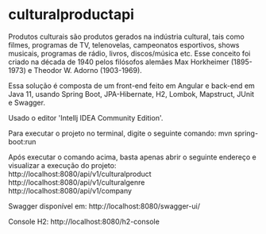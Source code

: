 # culturalproductapi
Produtos culturais são produtos gerados na indústria cultural, tais como filmes, programas de TV, telenovelas, campeonatos esportivos, shows musicais, programas de rádio, livros, discos/música etc. Esse conceito foi criado na década de 1940 pelos filósofos alemães Max Horkheimer (1895-1973) e Theodor W. Adorno (1903-1969).

Essa solução é composta de um front-end feito em Angular e back-end em Java 11, usando Spring Boot, JPA-Hibernate, H2, Lombok, Mapstruct, JUnit e Swagger.

Usado o editor 'Intellj IDEA Community Edition'.

Para executar o projeto no terminal, digite o seguinte comando: mvn spring-boot:run

Após executar o comando acima, basta apenas abrir o seguinte endereço e visualizar a execução do projeto: http://localhost:8080/api/v1/culturalproduct http://localhost:8080/api/v1/culturalgenre http://localhost:8080/api/v1/company

Swagger disponível em: http://localhost:8080/swagger-ui/

Console H2: http://localhost:8080/h2-console